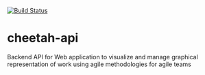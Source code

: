[![Build Status](https://travis-ci.org/marcosflobo/cheetah-api.svg?branch=master)](https://travis-ci.org/marcosflobo/cheetah-api)
# cheetah-api
Backend API for Web application to visualize and manage graphical representation of work using agile methodologies for agile teams

